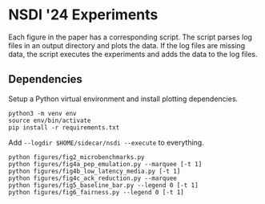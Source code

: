 # NSDI '24 Experiments

Each figure in the paper has a corresponding script. The script parses log files
in an output directory and plots the data. If the log files are missing data,
the script executes the experiments and adds the data to the log files.

## Dependencies

Setup a Python virtual environment and install plotting dependencies.

```
python3 -m venv env
source env/bin/activate
pip install -r requirements.txt
```

Add `--logdir $HOME/sidecar/nsdi --execute` to everything.

```
python figures/fig2_microbenchmarks.py
python figures/fig4a_pep_emulation.py --marquee [-t 1]
python figures/fig4b_low_latency_media.py [-t 1]
python figures/fig4c_ack_reduction.py --marquee
python figures/fig5_baseline_bar.py --legend 0 [-t 1]
python figures/fig6_fairness.py --legend 0 [-t 1]
```
